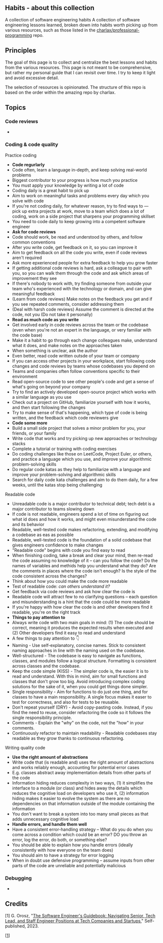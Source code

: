 ## Habits - about this collection

A collection of software engineering habits A collection of software engineering lessons learned, broken down into habits worth picking up from various resources, such as those listed in the [charlax/professional-programming](https://github.com/charlax/professional-programming) repo.

## Principles

The goal of this page is to collect and centralize the best lessons and habits from the various resources. This page is not meant to be comprehensive, but rather my personal guide that I can revisit over time. I try to keep it light and avoid excessive detail.

The selection of resources is opinionated. The structure of this repo is based on the order within the amazing repo by charlax.

## Topics

### Code reviews

- 

### Coding & code quality

Practice coding
- **Code regurlarly**
- Code often, learn a language in-depth, and keep solving real-world problems
- Biggest contributor to your progress is how much you practice
- You must apply your knowledge by writing a lot of code
- Coding daily is a great habit to pick up
- Aim to work on meaningful tasks and problems every day which you solve with code
- If you're not coding daily, for whatever reason, try to find ways to — pick up extra projects at work, move to a team which does a lot of coding, work on a side project that sharpens your programming skillset
- You need to code daily to keep growing into a competent software engineer
- **Ask for code reviews**
- Code should work, be read and understood by others, and follow common conventions
- After you write code, get feedback on it, so you can improve it
- Aim to get feedback on all the code you write, even if code reviews aren't required
- Ask more epxerienced people for extra feedback to help you grow faster
- If getting additional code reviews is hard, ask a colleague to pair woth you, so you can walk them through the code and ask which areas of improvement they see
- If there's nobody to work with, try finding someone from outside your team who's experienced with the technology or domain, and can give meaningful feedback
- (Learn from code reviews) Make notes on the feedback you get and if you see repeated comments, consider addressing them
- (Deal with harsh code reviews) Assume the comment is directed at the code, not you (Do not take it personally)
- **Read as much code as you write**
- Get involved early in code reviews across the team or the codebase (even when you're not an expert in the language, or very familiar with the code base)
- Make it a habit to go through each change colleagues make, understand what it does, and make notes on the approaches taken
- When something is unclear, ask the author
- Even better, read code written outsde of your team or company
- If you can access other projects in your workplace, start following code changes and code reviews by teams whose codebases you depend on
- Teams and companies often follow conventions specific to their environment
- Read open-source code to see other people's code and get a sense of what's going on beyond your company
- Try to find an actively developed open-source project which works with a similar language as you use
- Check out a project on GitHub, familiarize yourself with how it works, and then start following the changes
- Try to make sense of that's happening, which type of code is being written, and the feedback which code reviewers give
- **Code some more**
- Build a small side project that solves a minor problem for you, your friends, or your family
- Write code that works and try picking up new approaches or technology stacks
- Complete a tutorial or training with coding exercises
- Do coding challenges like those on LeetCode, Project Euler, or others, and practice a language which you use, and improve your algorithmic problem-solving skills
- Do regular code katas as they help to familiarize with a language and improve your problem-solving and algorithmic skills
- Search for daily code kata challenges and aim to do them daily, for a few weeks, until the katas stop being challenging

Readable code
- Unreadable code is a major contributor to technical debt; tech debt is a major contributor to teams slowing down
- If code is not readable, engineers spend a lot of time on figuring out what id does and how it works, and might even misunderstand the code and its behavior
- Readable, well-tested code makes refactoring, extending, and modifying a codebase as eas as possible
- Readable, well-tested code is the foundation of a solid codebase that gives engineers confidence to make changes
- "Readable code" begins with code you find easy to read
- When finishing coding, take a break and clear your mind, then re-read the code assuming no knowledge of it – can you follow the code? Do the names of variables and methids help you understand what they do? Are the comments in places where the code isn't enough? Is the style of the code consistent across the changes?
- Think about how you could make the code more readable
- Test of readable code: _can others understand it?_
- Get feedback via code reviews and ask how clear the code is
- Readable code will attract few to no clarifying questions – each question and misunderstanding is a hint that the code could be more readable
- If you're happy with how clear the code is and other developers find it readable, you're on the right track
- **Things to pay attention to**
- Always write code with two main goals in mind: (1) The code should be correct, meaning it produces the expected results when executed and (2) Other developers find it easy to read and understand
- A few things to pay attention to :point_down:
- Naming - Use self-explanatory, concise names. Stick to consistent naming approaches in line with the naming used on the codebase.
- Well-structured - The codebase is easy to navigate as functions, classes, and modules follow a logical structure. Formatting is consistent across classes and the codebase.
- Keep the code simple (KISS) - The simpler code is, the easier it is to read and understand. With this in mind, aim for small functions and classes that don't grow too big. Avoid introducing complex coding solutions for the sake of it, when you could get things done simpler.
- Single responsibility - Aim for functions to do just one thing, and for classes to have a main responsibility. A single focus makes it easer to test for correctness, and also for tests to be reusable.
- Don't repeat yourself (DRY) - Avoid copy-pasting code. Instead, if you find the need to reuse, consider refactoring the code so it follows the single responsibility principle.
- Comments - Explain the "why" on the code, not the "how" in your comments.
- Continuously refactor to maintain readability - Readable codebases stay readable as they grow thanks to continuous refactoring.

Writing quality code
- **Use the right amount of abstractions**
- Write code that (is readable and) uses the right amount of abstractions and works reliably enough, accounting for potential error cases
- E.g. classes abstract away implementation details from other parts of the code
- Information hiding reduces complexity in two ways, (1) it simplifies the interface to a module (or class) and hides away the details which reduces the cognitive load on developers who use it, (2) information hiding makes it easier to evolve the system as there are no dependencies on that information outside of the module containing the information
- You don't want to break a system into too many small pieces as that adds unnecessary cognitive load
- **Handle errors, and handle them well**
- Have a consistent error-handling strategy – What do you do when you come across a condition which could be an error? DO you throw an error, log the error, do both, or something else?
- You should be able to explain how you handle errors (ideally consistently with how everyone on the team does)
- You should aim to have a strategy for error logging
- When in doubt use defensive programming – assume inputs from other parts of the code are unreliable and potentially malicious

### Debugging

- 

## Credits

<a name="eng-guidebook"></a>\[1\] G. Orosz, "[The Software Engineer's Guidebook: Navigating Senior, Tech Lead, and Staff Engineer Positions at Tech Companies and Startups](https://www.engguidebook.com/)," Self-published, 2023.

\[[1](#eng-guidebook)\]


